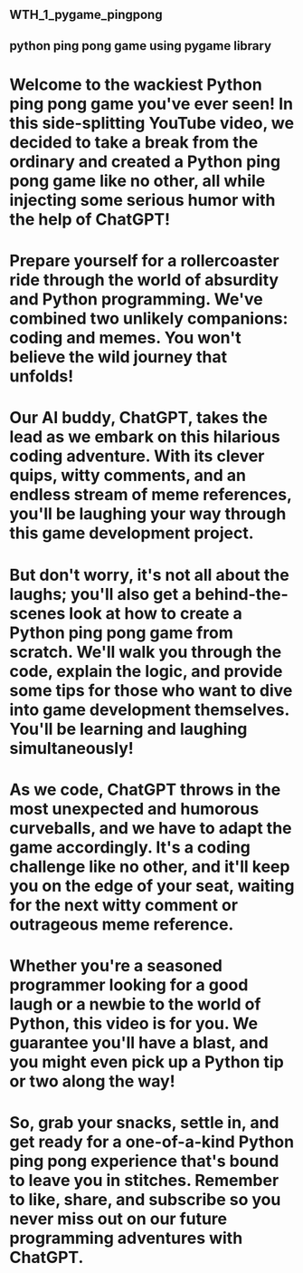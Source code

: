 ## WTH_1_pygame_pingpong
## python ping pong game using pygame library

# Welcome to the wackiest Python ping pong game you've ever seen! In this side-splitting YouTube video, we decided to take a break from the ordinary and created a Python ping pong game like no other, all while injecting some serious humor with the help of ChatGPT!

# Prepare yourself for a rollercoaster ride through the world of absurdity and Python programming. We've combined two unlikely companions: coding and memes. You won't believe the wild journey that unfolds!

# Our AI buddy, ChatGPT, takes the lead as we embark on this hilarious coding adventure. With its clever quips, witty comments, and an endless stream of meme references, you'll be laughing your way through this game development project.

# But don't worry, it's not all about the laughs; you'll also get a behind-the-scenes look at how to create a Python ping pong game from scratch. We'll walk you through the code, explain the logic, and provide some tips for those who want to dive into game development themselves. You'll be learning and laughing simultaneously!

# As we code, ChatGPT throws in the most unexpected and humorous curveballs, and we have to adapt the game accordingly. It's a coding challenge like no other, and it'll keep you on the edge of your seat, waiting for the next witty comment or outrageous meme reference.

# Whether you're a seasoned programmer looking for a good laugh or a newbie to the world of Python, this video is for you. We guarantee you'll have a blast, and you might even pick up a Python tip or two along the way!

# So, grab your snacks, settle in, and get ready for a one-of-a-kind Python ping pong experience that's bound to leave you in stitches. Remember to like, share, and subscribe so you never miss out on our future programming adventures with ChatGPT.


